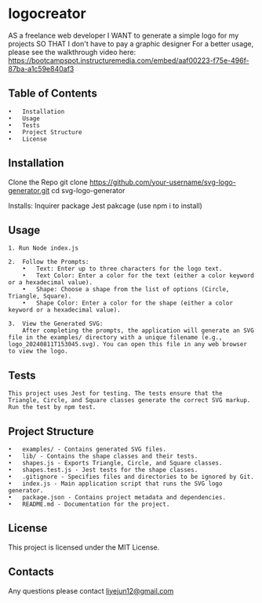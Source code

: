 # logocreator
AS a freelance web developer I WANT to generate a simple logo for my projects SO THAT I don't have to pay a graphic designer
For a better usage, please see the walkthrough video here: https://bootcampspot.instructuremedia.com/embed/aaf00223-f75e-496f-87ba-a1c59e840af3

## Table of Contents

	•	Installation
	•	Usage
	•	Tests
	•	Project Structure
	•	License

## Installation

Clone the Repo
    git clone https://github.com/your-username/svg-logo-generator.git
    cd svg-logo-generator

Installs:
    Inquirer package
    Jest pakcage
    (use npm i to install)

## Usage

    1. Run Node index.js

    2.	Follow the Prompts:
	    •	Text: Enter up to three characters for the logo text.
	    •   Text Color: Enter a color for the text (either a color keyword or a hexadecimal value).
	    •	Shape: Choose a shape from the list of options (Circle, Triangle, Square).
	    •	Shape Color: Enter a color for the shape (either a color keyword or a hexadecimal value).

	3.	View the Generated SVG:
        After completing the prompts, the application will generate an SVG file in the examples/ directory with a unique filename (e.g., logo_20240811T153045.svg). You can open this file in any web browser to view the logo.

## Tests
    
    This project uses Jest for testing. The tests ensure that the Triangle, Circle, and Square classes generate the correct SVG markup.
    Run the test by npm test.

## Project Structure

    •	examples/ - Contains generated SVG files.
	•	lib/ - Contains the shape classes and their tests.
	•	shapes.js - Exports Triangle, Circle, and Square classes.
	•	shapes.test.js - Jest tests for the shape classes.
	•	.gitignore - Specifies files and directories to be ignored by Git.
	•	index.js - Main application script that runs the SVG logo generator.
	•	package.json - Contains project metadata and dependencies.
	•	README.md - Documentation for the project.

## License

This project is licensed under the MIT License.

 ## Contacts

Any questions please contact liyejun12@gmail.com









